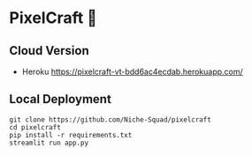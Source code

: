 # PixelCraft 🎨

## Cloud Version

- Heroku
<https://pixelcraft-vt-bdd6ac4ecdab.herokuapp.com/>

## Local Deployment

```shell
git clone https://github.com/Niche-Squad/pixelcraft
cd pixelcraft
pip install -r requirements.txt
streamlit run app.py
```
